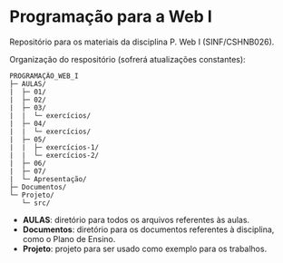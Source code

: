 # Programação para a Web I

Repositório para os materiais da disciplina P. Web I (SINF/CSHNB026).

Organização do respositório (sofrerá atualizações constantes):

```
PROGRAMAÇÃO_WEB_I
├─ AULAS/
|  ├─ 01/
|  ├─ 02/
|  ├─ 03/
|  |  └─ exercícios/
|  ├─ 04/
|  |  └─ exercícios/
|  ├─ 05/
|  |  ├─ exercícios-1/
|  |  └─ exercícios-2/
|  ├─ 06/
|  ├─ 07/
|  └─ Apresentação/
├─ Documentos/
└─ Projeto/
   └─ src/
```

- **AULAS**: diretório para todos os arquivos referentes às aulas.
- **Documentos**: diretório para os documentos referentes à disciplina, como o Plano de Ensino.
- **Projeto**: projeto para ser usado como exemplo para os trabalhos.